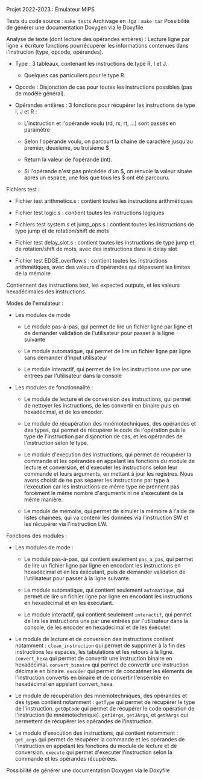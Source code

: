 Projet 2022-2023 : Émulateur MIPS

Tests du code source : `make tests` 
Archivage en .tgz : `make tar`
Possibilité de générer une documentation Doxygen via le Doxyfile

Analyse de texte (dont lecture des opérandes entières) :
Lecture ligne par ligne + écriture fonctions pourrécupérer les informations contenues dans l'instrucion (type, opcode, opérandes). 
- Type : 3 tableaux, contenant les instructions de type R, I et J. 
  * Quelques cas particuliers pour le type R.

- Opcode : Disjonction de cas pour toutes les instructions possibles (pas de modèle général).

- Opérandes entières : 3 fonctions pour récupérer les instructions de type I, J et R :
  * L'instruction et l'opérande voulu (rd, rs, rt, ...) sont passés en paramètre
  
  * Selon l'opérande voulu, on parcourt la chaine de caractère jusqu'au premier, deuxieme, ou troisieme $ 
  
  * Return la valeur de l'opérande (int).
  
  * Si l'opérande n'est pas précédée d'un $, on renvoie la valeur située apres un espace, une fois que tous les $ ont été parcouru.


Fichiers test :
  * Fichier test arithmetics.s : contient toutes les instructions arithmétiques
  
  * Fichier test logic.s : contient toutes les instructions logiques
  
  * Fichiers test system.s et jump_ops.s : contient toutes les instructions de type jump et de rotation/shift de mots
  
  * Fichier test delay_slot.s : contient toutes les instructions de type jump et de rotation/shift de mots, avec des instructions dans le delay slot
  
  * Fichier test EDGE_overflow.s : contient toutes les instructions arithmétiques, avec des valeurs d'opérandes qui dépassent les limites de la mémoire

Contiennent des instructions test, les expected outputs, et les valeurs hexadécimales des instructions.


Modes de l'emulateur :
- Les modules de mode
  * Le module pas-à-pas, qui permet de lire un fichier ligne par ligne et de demander validation de l'utilisateur pour passer à la ligne suivante
  
  * Le module automatique, qui permet de lire un fichier ligne par ligne sans demander d'input utilisateur
  
  * Le module interactif, qui permet de lire les instructions une par une entrées par l'utilisateur dans la console

- Les modules de fonctionnalité :
  * Le module de lecture et de conversion des instructions, qui permet de nettoyer les instructions, de les convertir en binaire puis en hexadécimal, et de les encoder.

  * Le module de récupération des mnémotechniques, des opérandes et des types, qui permet de récupérer le code de l'opération puis le type de l'instruction par disjonction de cas, et les opérandes de l'instruction selon le type.
  
  * Le module d'execution des instructions, qui permet de récupérer la commande et les opérandes en appelant les fonctions du module de lecture et conversion, et d'executer les instructions selon leur commande et leurs arguments, en mettant à jour les registres. Nous avons choisit de ne pas séparer les instructions par type à l'execution car les instructions de même type ne prennent pas forcément le même nombre d'arguments ni ne s'executent de la même manière.
  
  * Le module de mémoire, qui permet de simuler la mémoire à l'aide de listes chainées, qui va contenir les données via l'instruction SW et les récupérer via l'instruction LW.


Fonctions des modules :
- Les modules de mode :
  * Le module pas-à-pas, qui contient seulement `pas_a_pas`, qui permet de lire un fichier ligne par ligne en encodant les instructions en hexadécimal et en les éxécutant, puis de demander validation de l'utilisateur pour passer à la ligne suivante.

  * Le module automatique, qui contient seulement `automatique`, qui permet de lire un fichier ligne par ligne en encodant les instructions en hexadécimal et en les éxécutant.

  * Le module interactif, qui contient seulement `interactif`, qui permet de lire les instructions une par une entrées par l'utilisateur dans la console, de les encoder en hexadécimal et de les éxécuter.

- Le module de lecture et de conversion des instructions contient notamment :
    `clean_instruction` qui permet de supprimer à la fin des instructions les espaces, les tabulations et les retours à la ligne.
    `convert_hexa` qui permet de convertir une instruction binaire en hexadécimal.
    `convert_binaire` qui permet de convertir une instruction décimale en binaire.
    `encoder` qui permet de concaténer les éléments de l'instruction convertis en binaire et de convertir l'ensemble en hexadécimal en appelant convert_hexa.
  
- Le module de récupération des mnémotechniques, des opérandes et des types contient notamment :
    `getType` qui permet de récupérer le type de l'instruction.
    `getOpCode` qui permet de récupérer le code opération de l'instruction (le mnémotechnique).
    `getIArgs`, `getJArgs`, et `getRArgs` qui permettent de récupérer les opérandes de l'instruction.
  
- Le module d'execution des instructions, qui contient notamment :
    `get_args` qui permet de récupérer la commande et les opérandes de l'instruction en appelant les fonctions du module de lecture et de conversion.
    `execute` qui permet d'executer l'instruction selon la commande et les opérandes récupérées.
    
 Possibilité de générer une documentation Doxygen via le Doxyfile
